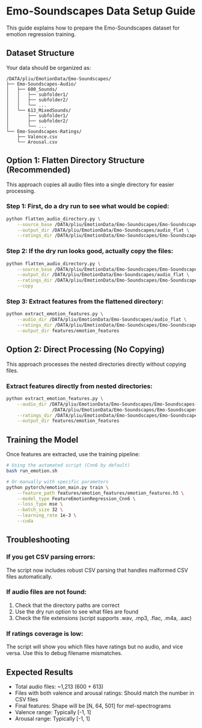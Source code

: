 # Emo-Soundscapes Data Setup Guide

This guide explains how to prepare the Emo-Soundscapes dataset for emotion regression training.

## Dataset Structure

Your data should be organized as:
```
/DATA/pliu/EmotionData/Emo-Soundscapes/
├── Emo-Soundscapes-Audio/
│   ├── 600_Sounds/
│   │   ├── subfolder1/
│   │   ├── subfolder2/
│   │   └── ...
│   └── 613_MixedSounds/
│       ├── subfolder1/
│       ├── subfolder2/
│       └── ...
└── Emo-Soundscapes-Ratings/
    ├── Valence.csv
    └── Arousal.csv
```

## Option 1: Flatten Directory Structure (Recommended)

This approach copies all audio files into a single directory for easier processing.

### Step 1: First, do a dry run to see what would be copied:

```bash
python flatten_audio_directory.py \
    --source_base /DATA/pliu/EmotionData/Emo-Soundscapes/Emo-Soundscapes-Audio \
    --output_dir /DATA/pliu/EmotionData/Emo-Soundscapes/audio_flat \
    --ratings_dir /DATA/pliu/EmotionData/Emo-Soundscapes/Emo-Soundscapes-Ratings
```

### Step 2: If the dry run looks good, actually copy the files:

```bash
python flatten_audio_directory.py \
    --source_base /DATA/pliu/EmotionData/Emo-Soundscapes/Emo-Soundscapes-Audio \
    --output_dir /DATA/pliu/EmotionData/Emo-Soundscapes/audio_flat \
    --ratings_dir /DATA/pliu/EmotionData/Emo-Soundscapes/Emo-Soundscapes-Ratings \
    --copy
```

### Step 3: Extract features from the flattened directory:

```bash
python extract_emotion_features.py \
    --audio_dir /DATA/pliu/EmotionData/Emo-Soundscapes/audio_flat \
    --ratings_dir /DATA/pliu/EmotionData/Emo-Soundscapes/Emo-Soundscapes-Ratings \
    --output_dir features/emotion_features
```

## Option 2: Direct Processing (No Copying)

This approach processes the nested directories directly without copying files.

### Extract features directly from nested directories:

```bash
python extract_emotion_features.py \
    --audio_dir /DATA/pliu/EmotionData/Emo-Soundscapes/Emo-Soundscapes-Audio/600_Sounds \
                 /DATA/pliu/EmotionData/Emo-Soundscapes/Emo-Soundscapes-Audio/613_MixedSounds \
    --ratings_dir /DATA/pliu/EmotionData/Emo-Soundscapes/Emo-Soundscapes-Ratings \
    --output_dir features/emotion_features
```

## Training the Model

Once features are extracted, use the training pipeline:

```bash
# Using the automated script (Cnn6 by default)
bash run_emotion.sh

# Or manually with specific parameters
python pytorch/emotion_main.py train \
    --feature_path features/emotion_features/emotion_features.h5 \
    --model_type FeatureEmotionRegression_Cnn6 \
    --loss_type mse \
    --batch_size 32 \
    --learning_rate 1e-3 \
    --cuda
```

## Troubleshooting

### If you get CSV parsing errors:
The script now includes robust CSV parsing that handles malformed CSV files automatically.

### If audio files are not found:
1. Check that the directory paths are correct
2. Use the dry run option to see what files are found
3. Check the file extensions (script supports .wav, .mp3, .flac, .m4a, .aac)

### If ratings coverage is low:
The script will show you which files have ratings but no audio, and vice versa. Use this to debug filename mismatches.

## Expected Results

- Total audio files: ~1,213 (600 + 613)
- Files with both valence and arousal ratings: Should match the number in CSV files
- Final features: Shape will be [N, 64, 501] for mel-spectrograms
- Valence range: Typically [-1, 1]
- Arousal range: Typically [-1, 1] 